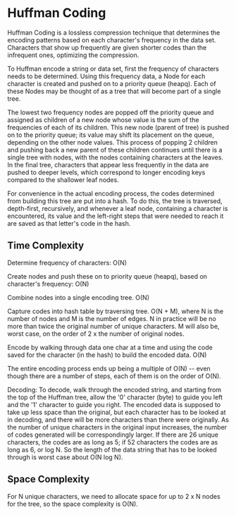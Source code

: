 # Huffman Coding

Huffman Coding is a lossless compression technique that determines the encoding patterns based on each
character's frequency in the data set. Characters that show up frequently are given shorter codes than
the infrequent ones, optimizing the compression. 

To Huffman encode a string or data set, first the frequency of characters needs to be determined.
Using this frequency data, a Node for each character is created and pushed on to a priority queue
(heapq). Each of these Nodes may be thought of as a tree that will become part of a single tree. 

The lowest two frequency nodes are popped off the priority queue and assigned as children of a new node whose 
value is the sum of the frequencies of each of its children. This new node (parent of tree) is pushed on to the
priority queue; its value may shift its placement on the queue, depending on the other node values. This process
of popping 2 children and pushing back a new parent of these children continues until there is a single tree with
nodes, with the nodes containing characters at the leaves. In the final tree, characters that appear less frequently
in the data are pushed to deeper levels, which correspond to longer encoding keys compared to the shallower leaf nodes.

For convenience in the actual encoding process, the codes determined from building this tree are put into a hash. 
To do this, the tree is traversed, depth-first, recursively, and whenever a leaf node, containing a character is encountered,
its value and the left-right steps that were needed to reach it are saved as that letter's code in the hash.

## Time Complexity

Determine frequency of characters: O(N)

Create nodes and push these on to priority queue (heapq), based on character's frequency: O(N)

Combine nodes into a single encoding tree. O(N)

Capture codes into hash table by traversing tree.  O(N + M), where N is the number of nodes and M
is the number of edges.  N in practice will be no more than twice the original number of unique characters.
M will also be, worst case, on the order of 2 x the number of original nodes.

Encode by walking through data one char at a time and using the code saved for the character (in the hash)
to build the encoded data. O(N)

The entire encoding process ends up being a multiple of O(N) -- even though there are a number of steps,
each of them is on the order of O(N).

Decoding: To decode, walk through the encoded string, and starting from the top of the Huffman tree, 
allow the '0' character (byte) to guide you left and the '1' character to guide you right. The encoded
data is supposed to take up less space than the original, but each character has to be looked at in decoding,
and there will be more characters than there were originally. As the number of unique characters
in the original input increases, the number of codes generated will be correspondingly larger. If
there are 26 unique characters, the codes are as long as 5; if 52 characters the codes are as long
as 6, or log N. So the length of the data string that has to be looked through is worst case about O(N log N).


## Space Complexity

For N unique characters, we need to allocate space for up to 2 x N nodes for the tree, so the space complexity is O(N).

